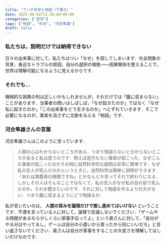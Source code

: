 ```yaml
---
title: "アンチ科学と物語（下書き）"
date: 2025-09-02T13:30:00+09:00
categories: ["哲学"]
tags: ["物語", "科学", "河合隼雄"]
draft: false
---
```


### 私たちは，説明だけでは納得できない
日々の出来事に対して，私たちはつい「なぜ」を探してしまいます．社会現象の背景，身近なトラブルの原因，自分の選択の根拠――因果関係を整えることで，世界は理解可能になるように見えるからです．

### それでも...
機械的な因果の列は正しいかもしれませんが，それだけでは「腹に収まらない」ことがあります．当事者の問いはしばしば，「なぜ起きたのか」ではなく「なぜ私に起きたのか」「この出来事をどう生きるのか」へとずれていきます．そこで必要になるのが，事実を消さずに文脈を与える「物語」です．

### 河合隼雄さんの言葉
河合隼雄さんはこのように言っています．
>人間の心はわからないところがある．つまり物語らないと分からないところがあると私は思うのです．例えば途方もない事故が起こった．なぜこんな事故が起こったのかその時に自然科学的な説明は非常に簡単です．なぜ私の恋人が死んだのかというときに，自然科学は簡単に説明ができます．「あれは頭蓋骨の損傷ですね」とかなんとか言ってそれで終わりになる．しかしその人はそんなことではなくて，私の恋人がなぜ私の目の前で死んだのか，それを聞きたいのです．それに対して物語を作るより仕方がない．つまり腹に収まるようにどう物語るか．

私が言いたいのは，
**人間の営みを論理だけで推し進めてはいけない**
ということです．不満を言っている人に対して，論理で反論しないでください．「ゲームやる時間があるなら少しくらい家事手伝ってよ」という奥さんに対して，「自分がやる分はやってるし，ゲームは自分の小遣いから買ったから別にいいだろ」と言い返さないでください．奥さんは自分が家事をすることの大変さを理解してほしいだけなのです．